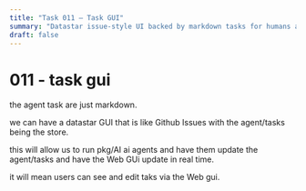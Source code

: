 ```yaml
---
title: "Task 011 — Task GUI"
summary: "Datastar issue-style UI backed by markdown tasks for humans and agents."
draft: false
---
```


# 011 - task gui

the agent task are just markdown.

we can have a datastar GUI that is like Github Issues with the agent/tasks being the store.

this will allow us to run pkg/AI ai agents and have them update the agent/tasks and have the Web GUi update in real time.

it will mean users can see and edit taks via the Web gui.

